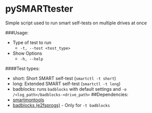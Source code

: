 # pySMARTtester
Simple script used to run smart self-tests on multiple drives at once

###Usage:
- Type of test to run
  - `-t, --test <test_type>`
- Show Options
  - `-h, --help`

####Test types:
  - short: Short SMART self-test (`smartctl -t short`)
  - long: Extended SMART self-test (`smartctl -t long`)
  - badblocks: runs `badblocks` with default settings and `-o /<log_path>/badblocks-<drive_path>`
##Dependencies:
  - [smartmontools](https://www.smartmontools.org/)
  - [badblocks (e2fsprogs)](http://e2fsprogs.sourceforge.net/) - Only for `-t badblocks`

